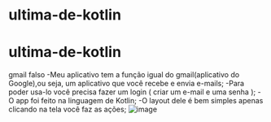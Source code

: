 # ultima-de-kotlin
# ultima-de-kotlin
gmail falso
-Meu aplicativo tem a função igual do gmail(aplicativo do Google),ou seja, um aplicativo que você recebe e envia e-mails;
-Para poder usa-lo você precisa fazer um login ( criar um e-mail e uma senha );
-O app foi feito na linguagem de Kotlin;
-O layout dele é bem simples apenas clicando na tela você faz as ações;
![image](https://user-images.githubusercontent.com/108556975/176979124-32b41d12-fb1a-4e8e-bd81-314af22a71f9.png)
